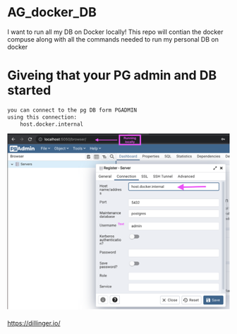 # AG_docker_DB
I want to run all my DB on Docker locally! This repo will contian the docker compuse along with all the commands needed to run my personal DB on docker

# Giveing that your PG admin and DB started 

    you can connect to the pg DB form PGADMIN 
    using this connection:
        host.docker.internal
![N|Solid](https://raw.githubusercontent.com/e17769/ag_docker_DB/main/assets/step1.png?token=GHSAT0AAAAAABWOVCYQ64WDB54D22XMUUPUYWK2JSQ)
        
        
        






####
https://dillinger.io/